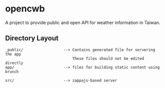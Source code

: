 # opencwb

A project to provide public and open API for weather information in Taiwan.

## Directory Layout

    _public/                  --> Contains generated file for servering the app
                                  These files should not be edited directly
    app/                      --> files for building static content using brunch

    src/                      --> zappajs-based server
